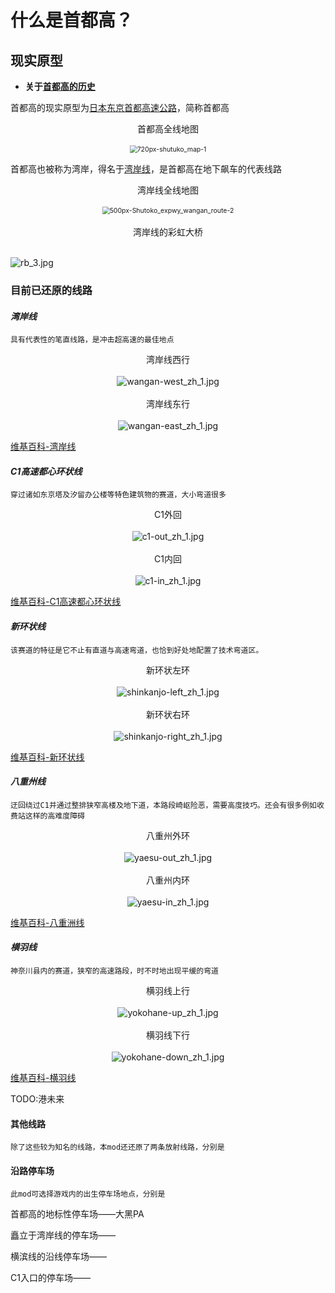 
# 什么是首都高？



## 现实原型

- **关于[首都高的历史](https://www.shutoko.co.jp/zh-CN/index/about/history/)**

首都高的现实原型为[日本东京首都高速公路](https://zh.wikipedia.org/wiki/首都高速道路)，简称首都高

<div align=center> 首都高全线地图</div> <br />


<div align=center> <img src="../imgs/getting/shutoku/720px-shutuko_map-1.png" alt="720px-shutuko_map-1" align=center; style="zoom:75%;" /> </div>

首都高也被称为湾岸，得名于[湾岸线]()，是首都高在地下飙车的代表线路

<div align=center> 湾岸线全线地图 </div> <br />


<div align=center> <img src="../imgs/getting/shutoku/500px-Shutoko_expwy_wangan_route-2.png" alt="500px-Shutoko_expwy_wangan_route-2" style="zoom: 75%;" /> </div><br />

<div align=center> 湾岸线的彩虹大桥 </div> <br />


![rb_3.jpg](../imgs/getting/shutoku/rb_3.jpg)

### 目前已还原的线路



#### *湾岸线*

`具有代表性的笔直线路，是冲击超高速的最佳地点`

<div align=center> 湾岸线西行 </div> <br />

<div align=center> <img src="../imgs/getting/shutoku/wangan-west_zh_1.jpg" alt="wangan-west_zh_1.jpg" style="zoom:100%;" /> </div>
<br />

<div align=center> 湾岸线东行 </div> <br />

<div align=center> <img src="../imgs/getting/shutoku/wangan-east_zh_1.jpg" alt="wangan-east_zh_1.jpg" style="zoom:100%;" /> </div>

[维基百科-湾岸线](https://zh.wikipedia.org/wiki/首都高速灣岸線)



#### *C1高速都心环状线*

`穿过诸如东京塔及汐留办公楼等特色建筑物的赛道，大小弯道很多`

<div align=center> C1外回 </div> <br />

<div align=center> <img src="../imgs/getting/shutoku/c1-out_zh_1.jpg" alt="c1-out_zh_1.jpg" style="zoom:100%;" /> </div>
<br />

<div align=center> C1内回 </div> <br />

<div align=center> <img src="../imgs/getting/shutoku/c1-in_zh_1.jpg" alt="c1-in_zh_1.jpg" style="zoom: 100%;" /> </div>

[维基百科-C1高速都心环状线](https://zh.wikipedia.org/wiki/首都高速道路都心環狀線)



#### *新环状线*

`该赛道的特征是它不止有直道与高速弯道，也恰到好处地配置了技术弯道区。`

<div align=center> 新环状左环 </div> <br />

<div align=center> <img src="../imgs/getting/shutoku/shinkanjo-left_zh_1.jpg" alt="shinkanjo-left_zh_1.jpg" style="zoom:100%;" /> </div>
<br />

<div align=center> 新环状右环 </div> <br />

<div align=center> <img src="../imgs/getting/shutoku/shinkanjo-right_zh_1.jpg" alt="shinkanjo-right_zh_1.jpg" style="zoom:100%;" /> </div>

[维基百科-新环状线](https://zh.wikipedia.org/zh-hans/首都高速9號深川線)



#### *八重州线*

`迂回绕过C1并通过整排狭窄高楼及地下道，本路段崎岖险恶，需要高度技巧。还会有很多例如收费站这样的高难度障碍`

<div align=center> 八重州外环 </div> <br />

<div align=center> <img src="../imgs/getting/shutoku/yaesu-out_zh_1.jpg" alt="yaesu-out_zh_1.jpg" style="zoom:100%;" /> </div>
<br />

<div align=center> 八重州内环 </div> <br />

<div align=center> <img src="../imgs/getting/shutoku/yaesu-in_zh_1.jpg" alt="yaesu-in_zh_1.jpg" style="zoom:100%;" /> </div>

[维基百科-八重洲线](https://zh.wikipedia.org/wiki/首都高速八重洲線)


#### *横羽线*

`神奈川县内的赛道，狭窄的高速路段，时不时地出现平缓的弯道`

<div align=center> 横羽线上行 </div> <br />

<div align=center><img src="../imgs/getting/shutoku/yokohane-up_zh_1.jpg" alt="yokohane-up_zh_1.jpg" style="zoom:100%;" /> </div>
<br />

<div align=center> 横羽线下行 </div> <br />

<div align=center> <img src="../imgs/getting/shutoku/yokohane-down_zh_1.jpg" alt="yokohane-down_zh_1.jpg" style="zoom:100%;" /> </div>

[维基百科-横羽线](https://zh.wikipedia.org/wiki/首都高速神奈川1號橫羽線)



TODO:港未来

#### 其他线路

`除了这些较为知名的线路，本mod还还原了两条放射线路，分别是`



#### 沿路停车场

`此mod可选择游戏内的出生停车场地点，分别是`

首都高的地标性停车场——大黑PA

矗立于湾岸线的停车场——

横滨线的沿线停车场——

C1入口的停车场——